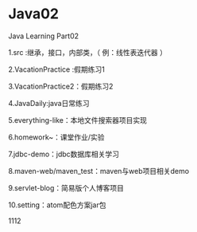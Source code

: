 # Java02
Java Learning Part02

1.src :继承，接口，内部类，（ 例：线性表迭代器 ）

2.VacationPractice :假期练习1

3.VacationPractice2：假期练习2

4.JavaDaily:java日常练习

5.everything-like：本地文件搜索器项目实现

6.homework~：课堂作业/实验

7.jdbc-demo：jdbc数据库相关学习

8.maven-web/maven_test：maven与web项目相关demo

9.servlet-blog：简易版个人博客项目

10.setting：atom配色方案jar包




1112
